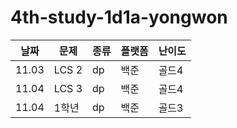 # 4th-study-1d1a-yongwon

| 날짜    | 문제    | 종류 | 플랫폼 | 난이도 |
|-------|-------|----|-----|-----|
| 11.03 | LCS 2 | dp | 백준  | 골드4 |
| 11.04 | LCS 3 | dp | 백준  | 골드4 |
| 11.04 | 1학년   | dp | 백준  | 골드3 |


